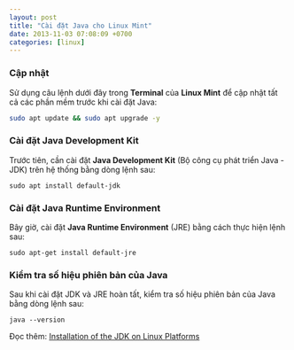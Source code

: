 ```yaml
---
layout: post
title: "Cài đặt Java cho Linux Mint"
date: 2013-11-03 07:08:09 +0700
categories: [linux]
---
```


### Cập nhật
Sử dụng câu lệnh dưới đây trong **Terminal** của **Linux Mint** để cập nhật tất cả các phần mềm trước khi cài đặt Java:  
```bash
sudo apt update && sudo apt upgrade -y
```  

### Cài đặt Java Development Kit
Trước tiên, cần cài đặt **Java Development Kit** (Bộ công cụ phát triển Java - JDK) trên hệ thống bằng dòng lệnh sau:  
```shell
sudo apt install default-jdk
```  

### Cài đặt Java Runtime Environment
Bây giờ, cài đặt **Java Runtime Environment** (JRE) bằng cách thực hiện lệnh sau:
```shell
sudo apt-get install default-jre
```  

### Kiểm tra số hiệu phiên bản của Java
Sau khi cài đặt JDK và JRE hoàn tất, kiểm tra số hiệu phiên bản của Java bằng dòng lệnh sau:  
```shell
java --version
```  

Đọc thêm: [Installation of the JDK on Linux Platforms](https://docs.oracle.com/en/java/javase/20/install/installation-jdk-linux-platforms.html)  

<p class="last-modified-date" style="text-align: right; font-size: 11px; color: #ADADAD;"></p>